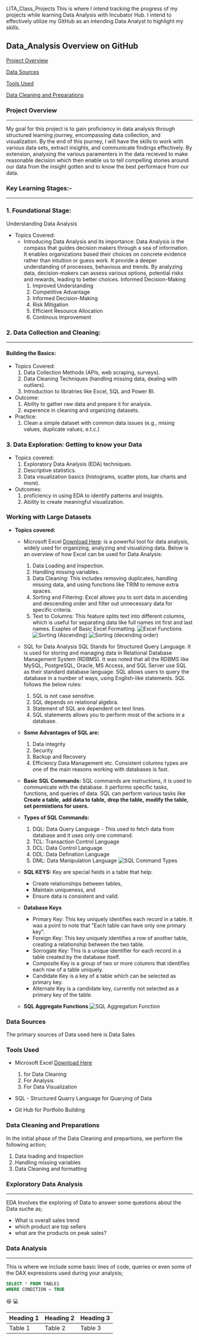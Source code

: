 LITA_Class_Projects
This is where I intend tracking the progress of my projects while learning Data Analysis with Incubator Hub.
I intend to effectively utilize my GitHub as an intending Data Analyst to highlight my skills.
## Data_Analysis Overview on GitHub

[Project Overview](#project-overview)

[Data Sources](#data-sources)

[Tools Used](#tools-used)

[Data Cleaning and Preparations](#data-cleaning-and-preparations)

### Project Overview
---
My goal for this project is to gain proficiency in data analysis through structured learning journey, encompassing data collection, and visualization. By the end of this journey, I will have the skills to work with various data sets, extract insights, and communicate findings effectively. By extension, analysing the various paramenters in the data recieved to make reasonable decision which then enable us to tell compelling stories around our data from the insight gotten and to know the best performace from our data. 

### Key Learning Stages:- 
---
### 1. Foundational Stage:
Understanding Data Analysis
- Topics Covered: 
  - Introducing Data Analysis and its importance: Data Analysis is the compass that guides decision makers through a sea of information. It enables organizations based their choices on concrete evidence rather than intuition or guess work. It provide a deeper understanding of processes, behavious and trends. By analyzing data, decision-makers can assess various options, potential risks and rewards, leading to better choices.
    Informed Decision-Making 
     1. Improved Understanding
     2. Competitive Advantage
     3. Informed Decision-Making
     4. Risk Mitigation
     5. Efficient Resource Allocation
     6. Continous Improvement 
### 2. Data Collection and Cleaning: 
---
#### Building the Basics: 
- Topics Covered:
  1. Data Collection Methods (APIs, web scraping, surveys).
  2. Data Cleaning Techniques (handling missing data, dealing with outliers).
  3. Introduction to libratries like Excel, SQL and Power BI.
- Outcome:
  1. Ability to gather raw data and prepare it for analysis.
  2. experence in cleaning and organizing datasets.
- Practice:
  1. Clean a simple dataset with common data issues (e.g., mising values, duplicate values, e.t.c.)
### 3. Data Exploration: Getting to know your Data
- Topics covered:
  1. Exploratory Data Analysis (EDA) techniques.
  2. Descriptive statistics.
  3. Data visualization basics (histograms, scatter plots, bar charts and more).
- Outcomes:
  1. proficiency in using EDA to identify patterns and insights.
  2. Ability to create meaningful visualization.
### Working with Large Datasets
- **Topics covered:**
  - Microsoft Excel [Download Here](https://www.microsoft.com): is a powerful tool for data analysis, widely used for organizing, analyzing and visualizing data. Below is an overview of how Excel can be used for Data Analysis:
    1. Data Loading and Inspection.
    2. Handling missing variables.
    3. Data Cleaning: This includes removing duplicates, handling missing data, and using functions like TRIM to remove extra spaces.
    4. Sorting and Filtering: Excel allows you to sort data in ascending and descending order and filter out unnecessary data for specific criteria.
    5. Text to Columns: This feature splits text into different columns, which is useful for separating data like full names int first and last names.
       Exaples of Basic Excel Formatting.
       ![Excel Functions](https://github.com/user-attachments/assets/19616988-49e5-4f4c-8295-17deaca47b72)
       ![Sorting (Ascending)](https://github.com/user-attachments/assets/b1c91dd4-0ead-4f8f-b669-8de9f3b8168b)
       ![Sorting (decending order)](https://github.com/user-attachments/assets/1085bd5c-41f3-4f67-bc55-142f6b74d4fd)

  - SQL for Data Analysis
    SQL Stands for Structured Query Language. It is used for storing and managing data in Relational Database Management System (RDBMS). It was noted that all the RDBMS like MySQL, PostgreSQL, Oracle, MS Access, and SQL Server use SQL as their standard database language. SQL allows users to query the database in a number of ways, using English-like statements.
    SQL follows the below rules:
    1. SQL is not case sensitive.
    2. SQL depends on relational algebra.
    3. Statement of SQL are dependent on text lines.
    4. SQL statements allows you to perform most of the actions in a database.
  - **Some Advantages of SQL are:**
    1. Data integrity
    2. Security
    3. Backup and Recovery
    4. Efficiency Data Management etc. Consistent columns types are one of the main reasons working with databases is fast.
  - **Basic SQL Commands:** SQL commands are instructions, it is used to communicate with the database. it performs specific tasks, functions, and queries of data. SQL can perform various tasks like **Create a table,** **add data to table,** **drop the table,** **modify the table,** **set permistions for users.**
  - **Types of SQL Commands:**
    1. DQL: Data Query Language - This used to fetch data from database and it uses only one command. 
    2. TCL: Transaction Control Language
    3. DCL: Data Control Language
    4. DDL: Data Defination Language
    5. DML: Data Manipulation Language
    ![SQL Command Types](https://github.com/user-attachments/assets/19a23381-be8c-48bd-aec9-14a187bd512e)
  - **SQL KEYS:** Key are special fields in a table that help:
    - Create relationships between tables,
    - Maintain uniqueness, and
    - Ensure data is consistent and valid.
  - **Database Keys**
    - Primary Key: This key uniquely identifies each record in a table. It was a point to note that "Each table can have only one primary key".
    - Foreign Key: This key uniquely identifies a row of another table, creating a relationship between the two table.
    - Sorrogate Key: This is a unique identifier for each record in a table created by the database itself.
    - Composite Key is a group of two or more columns that identifies each row of a table uniquely.
    - Candidate Key is a key of a table which can be selected as primary key.
    - Alternate Key is a candidate key, currently not selected as a primary key of the table.
      
  - **SQL Aggregate Functions**
    ![SQL Aggregation Function](https://github.com/user-attachments/assets/db1f802c-c509-4d8b-873b-7ff203f6140e)



       
### Data Sources
The primary sources of Data used here is Data Sales

### Tools Used
- Microsoft Excel [Download Here](https://www.microsoft.com)
  1. for Data Cleaning
  2. For Analysis
  3. For Data Visualization
     
- SQL  -  Structured Quarry Language for Quarying of Data
- Git Hub for Portfolio Building

### Data Cleaning and Preparations
In the initial phase of the Data Cleaning and prepartions, we perform the following action;
1. Data loading and Inspection
2. Handling missing variables
3. Data Cleaning and formatting

### Exploratory Data Analysis
---
EDA Involves the exploring of Data to answer some questions about the Data suche as;
- What is overall sales trend
- which product are top sellers
- what are the products on peak sales?

### Data Analysis

---
This is where we include some basic lines of code, queries or even some of the DAX expressions used during your analysis;

```SQL
SELECT * FROM TABLE1
WHERE CONDITION = TRUE
```
😆 
💻

|Heading 1|Heading 2|Heading 3|
|---------|---------|---------|
|Table 1|Table 2|Table 3|
